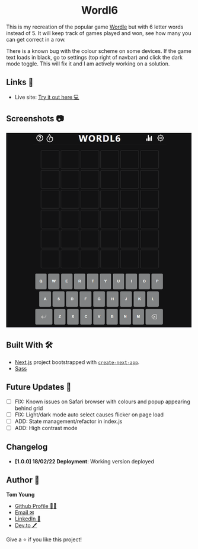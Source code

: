 <h1 align="center">Wordl6</h1>

This is my recreation of the popular game [Wordle](https://www.nytimes.com/games/wordle/index.html 'Link to Wordle') but with 6 letter words instead of 5. It will keep track of games played and won, see how many you can get correct in a row. 

There is a known bug with the colour scheme on some devices. If the game text loads in black, go to settings (top right of navbar) and click the dark mode toggle. This will fix it and I am actively working on a solution. 

## Links 🌟

- Live site: [Try it out here 💻](https://wordl6-9ykof8r3j-thethomasy.vercel.app/ 'Live View')

## Screenshots 📷

<p float="left">
  <img src="./screenshots/screenshot-GIF-desktop.gif" width="500px">
<!--   <img src="./screenshots/screenshot-mobile.png" width="300px"> -->
</p>

## Built With 🛠

- [Next.js](https://nextjs.org/) project bootstrapped with [`create-next-app`](https://github.com/vercel/next.js/tree/canary/packages/create-next-app).
- [Sass](https://sass-lang.com/)

## Future Updates 🎁

- [ ] FIX: Known issues on Safari browser with colours and popup appearing behind grid
- [ ] FIX: Light/dark mode auto select causes flicker on page load
- [ ] ADD: State management/refactor in index.js
- [ ] ADD: High contrast mode

## Changelog

- **[1.0.0] 18/02/22 Deployment**: Working version deployed 

## Author 🧑

**Tom Young**

- [Github Profile 👨‍💻](https://github.com/TheThomasY)
- [Email ✉](mailto:tomyoungdev@gmail.com?subject=Hi 'Hi!')
- [LinkedIn 💼](https://www.linkedin.com/in/tom-young5555/)
- [Dev.to 🖊](https://dev.to/thetomy)

Give a ⭐️ if you like this project!



